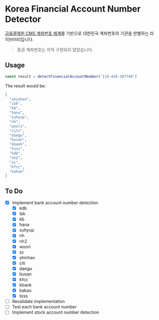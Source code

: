 # Korea Financial Account Number Detector

[금융결제원 CMS 계좌번호 체계](https://www.cmsedi.or.kr/cms/board/workdata)를 기반으로 대한민국 계좌번호의 기관을 판별하는 라이브러리입니다.

> 증권 계좌번호는 아직 구현되지 않았습니다.

## Usage

```ts
const result = detectFinancialAccountNumber('110-436-387740')
```

The result would be:

```json
[
  "shinhan",
  "ibk",
  "kb",
  "hana",
  "suhyup",
  "nh",
  "woori",
  "citi",
  "daegu",
  "busan",
  "kbank",
  "toss",
  "kdb",
  "nh2",
  "sc",
  "kfcc",
  "kakao"
]
```

## To Do

- [x] Implement bank account number detection
  - [x] kdb
  - [x] ibk
  - [x] kb
  - [x] hana
  - [x] suhyup
  - [x] nh
  - [x] nh2
  - [x] woori
  - [x] sc
  - [x] shinhan
  - [x] citi
  - [x] daegu
  - [x] busan
  - [x] kfcc
  - [x] kbank
  - [x] kakao
  - [x] toss
- [ ] Revalidate implementation
- [ ] Test each bank account number
- [ ] Implement stock account number detection
